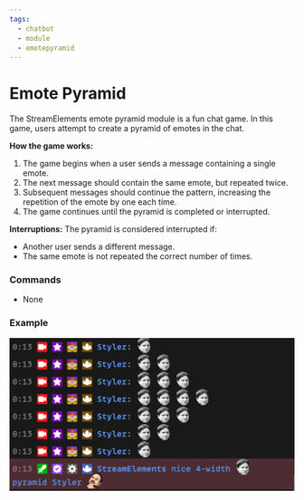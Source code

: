 ```yaml
---
tags:
  - chatbot
  - module
  - emotepyramid
---
```


# Emote Pyramid

The StreamElements emote pyramid module is a fun chat game. In this game, users attempt to create a pyramid of emotes in the chat.

**How the game works:**

1. The game begins when a user sends a message containing a single emote.
2. The next message should contain the same emote, but repeated twice.
3. Subsequent messages should continue the pattern, increasing the repetition of the emote by one each time.
4. The game continues until the pyramid is completed or interrupted.

**Interruptions:**
The pyramid is considered interrupted if:

- Another user sends a different message.
- The same emote is not repeated the correct number of times.

### Commands

- None

### Example

![Emote Pyramid Example](img/pyramid.png)
